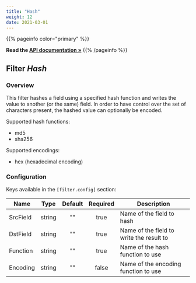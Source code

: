```yaml
---
title: "Hash"
weight: 12
date: 2021-03-01
---
```

{{% pageinfo color="primary" %}}

**Read the [API documentation &raquo;](https://pkg.go.dev/github.com/AdRoll/baker/filter#Hash)**
{{% /pageinfo %}}

## Filter *Hash*

### Overview
This filter hashes a field using a specified hash function and writes the value 
to another (or the same) field. In order to have control over the set of characters
present, the hashed value can optionally be encoded.
	
	
Supported hash functions:
 - md5
 - sha256

Supported encodings:
- hex (hexadecimal encoding)


### Configuration

Keys available in the `[filter.config]` section:

|Name|Type|Default|Required|Description|
|----|:--:|:-----:|:------:|-----------|
| SrcField| string| ""| true| Name of the field to hash|
| DstField| string| ""| true| Name of the field to write the result to|
| Function| string| ""| true| Name of the hash function to use|
| Encoding| string| ""| false| Name of the encoding function to use|

